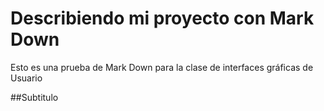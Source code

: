 # Describiendo mi proyecto con Mark Down

Esto es una prueba de Mark Down para la clase de interfaces gráficas de Usuario

##Subtitulo
